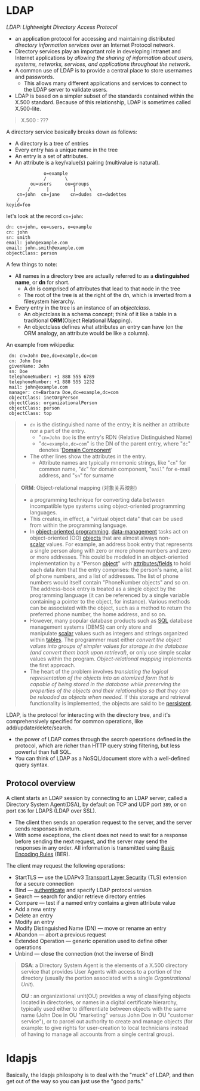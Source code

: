# LDAP

*LDAP: Lightweight Directory Access Protocol*

- an application protocol for accessing and maintaining distributed *directory information services* over an Internet Protocol network.
- Directory services play an important role in developing intranet and Internet applications by *allowing the sharing of information about users, systems, networks, services, and applications throughout the network*.
- A common use of LDAP is to provide a central place to store usernames and passwords.
  - This allows many different applications and services to connect to the LDAP server to validate users.
- LDAP is based on a simpler subset of the standards contained within the X.500 standard. Because of this relationship, LDAP is sometimes called X.500-lite.

> X.500 : ???



A directory service basically breaks down as follows:

- A directory is a tree of entries
- Every entry has a unique name in the tree
- An entry is a set of attributes.
- An attribute is a key/value(s) pairing (multivalue is natural).

```
              o=example
              /       \
         ou=users     ou=groups
        /      |         |     \
    cn=john  cn=jane    cn=dudes  cn=dudettes
    /
keyid=foo
```

let's look at the record `cn=john`:

```
dn: cn=john, ou=users, o=example
cn: john
sn: smith
email: john@example.com
email: john.smith@example.com
objectClass: person
```

A few things to note:

- All names in a directory tree are actually referred to as a **distinguished name**, or **dn** for short.
  - A dn is comprised of attributes that lead to that node in the tree
  - The root of the tree is at the right of the dn, which is inverted from a filesystem hierarchy.
- Every entry in the tree is an instance of an *objectclass*.
  - An objectclass is a schema concept; think of it like a table in a traditional **ORM**(Object Relational Mapping).
  - An objectclass defines what attributes an entry can have (on the ORM analogy, an attribute would be like a column).

An example from wikipedia:

```
 dn: cn=John Doe,dc=example,dc=com
 cn: John Doe
 givenName: John
 sn: Doe
 telephoneNumber: +1 888 555 6789
 telephoneNumber: +1 888 555 1232
 mail: john@example.com
 manager: cn=Barbara Doe,dc=example,dc=com
 objectClass: inetOrgPerson
 objectClass: organizationalPerson
 objectClass: person
 objectClass: top
```

> - `dn` is the distinguished name of the entry; it is neither an attribute nor a part of the entry.  
>   - "`cn=John Doe` is the entry's RDN (Relative Distinguished Name) 
>   - "`dc=example,dc=com`" is the DN of the parent entry, where "`dc`" denotes '[Domain Component](https://en.wikipedia.org/wiki/Domain_Name_System)' 
> - The other lines show the attributes in the entry.  
>   - Attribute names are typically mnemonic strings, like "`cn`" for common name, "`dc`" for domain component, "`mail`" for e-mail address, and "`sn`" for surname 



> **ORM**: Object-relational mapping (对象关系映射)
>
> - a programming technique for converting data between incompatible type systems using object-oriented programming languages.
> - This creates, in effect, a "virtual object data" that can be used from within the programming language.
> - In [object-oriented programming](https://en.wikipedia.org/wiki/Object-oriented_programming), [data-management](https://en.wikipedia.org/wiki/Data_management) tasks act on object-oriented (OO) [objects](https://en.wikipedia.org/wiki/Object_(computer_science)) that are almost always non-[scalar](https://en.wikipedia.org/wiki/Scalar_(computing)) values. For example, an address book entry that represents a single person along with zero or more phone numbers and zero or more addresses. This could be modeled in an object-oriented implementation by a "Person [object](https://en.wikipedia.org/wiki/Object_(computer_science))" with [attributes/fields](https://en.wikipedia.org/wiki/Attribute_(computing)) to hold each data item that the entry comprises: the person's name, a list of phone numbers, and a list of addresses. The list of phone numbers would itself contain "PhoneNumber objects" and so on. The address-book entry is treated as a single object by the programming language (it can be referenced by a single variable containing a pointer to the object, for instance). Various methods can be associated with the object, such as a method to return the preferred phone number, the home address, and so on. 
> - However, many popular database products such as [SQL](https://en.wikipedia.org/wiki/SQL) database management systems (DBMS) can only store and manipulate [scalar](https://en.wikipedia.org/wiki/Scalar_(computing)) values such as integers and strings organized within [tables](https://en.wikipedia.org/wiki/Table_(database)). The programmer must either *convert the object values into groups of simpler values for storage in the database (and convert them back upon retrieval)*, or only use simple scalar values within the program. *Object-relational mapping* implements the first approach.
> - The heart of the problem involves *translating the logical representation of the objects into an atomized form that is capable of being stored in the database while preserving the properties of the objects and their relationships so that they can be reloaded as objects when needed.* If this storage and retrieval functionality is implemented, the objects are said to be [persistent](https://en.wikipedia.org/wiki/Persistence_(computer_science)). 





LDAP, is the protocol for interacting with the directory tree, and it's comprehensively specified for common operations, like add/update/delete/search.

- the power of LDAP comes through the *search* operations defined in the protocol, which are richer than HTTP query string filtering, but less powerful than full SQL.
- You can think of LDAP as a NoSQL/document store with a well-defined query syntax.



## Protocol overview

A client starts an LDAP session by connecting to an LDAP server, called a Directory System Agent(DSA), by default on TCP and UDP port `389`, or on port `636` for LDAPS (LDAP over SSL).

- The client then sends an operation request to the server, and the server sends responses in return.
- With some exceptions, the client does not need to wait for a response before sending the next request, and the server may send the responses in any order. All information is transmitted using [Basic Encoding Rules](https://en.wikipedia.org/wiki/Basic_Encoding_Rules) (BER). 

The client may request the following operations:

- StartTLS — use the LDAPv3 [Transport Layer Security](https://en.wikipedia.org/wiki/Transport_Layer_Security) (TLS) extension for a secure connection
- Bind — [authenticate](https://en.wikipedia.org/wiki/Authentication) and specify LDAP protocol version
- Search — search for and/or retrieve directory entries
- Compare — test if a named entry contains a given attribute value
- Add a new entry
- Delete an entry
- Modify an entry
- Modify Distinguished Name (DN) — move or rename an entry
- Abandon — abort a previous request
- Extended Operation — generic operation used to define other operations
- Unbind — close the connection (not the inverse of Bind)





> **DSA**: a Directory System Agent is the elements of a X.500 directory service that provides User Agents with access to a portion of the directory (usually the portion associated with a single *Organizational Unit*).
>
> **OU** : an organizational unit(OU) provides a way of classifying objects located in directories, or names in a digital certificate hierarchy, typically used either to differentiate between objects with the same name (John Doe in OU "marketing" versus John Doe in OU "customer service"), or to parcel out authority to create and manage objects (for example: to give rights for user-creation to local technicians instead of having to manage all accounts from a single central group). 





# ldapjs

Basically, the ldapjs philospohy is to deal with the "muck" of LDAP, and then get out of the way so you can just use the "good parts." 









